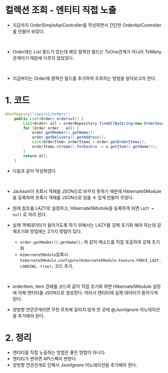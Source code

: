 # 컬렉션 조회 - 엔티티 직접 노출

- 지금까지 OrderSimpleApiController를 작성하면서 간단한 OrderApiController를 만들어 보았다.

<br>

- Order에는 List<OrderItem> 필드가 있는데 해당 컬렉션 필드는 ToOne관계가 아니라 ToMany 관계이기 때문에 다루지 않았었다.

<br>

- 지금부터는 Order에 컬렉션 필드를 추가하여 조회하는 방법을 알아보고자 한다.


# 1. 코드

```java
@GetMapping("/api/v1/orders")
    public List<Order> ordersv1() {
        List<Order> all = orderRepository.findAllByString(new OrderSearch());
        for (Order order : all) {
            order.getMember().getName();
            order.getDelivery().getAddress();
            List<OrderItem> orderItems = order.getOrderItems();
            orderItems.stream().forEach(o -> o.getItem().getName());
        }
        return all;
    }
```

- 다음과 같이 작성하였다.

<br>

- Jackson이 프록시 객체를 JSON으로 바꾸지 못하기 때문에 Hibernate5Module을 등록하여 프록시 객체를 JSON으로 읽을 수 있게 만들어 주었다.

- 원래 참조를 LAZY로 설정하고, Hibernate5Module을 등록하게 되면 `LAZY = null` 로 처리 된다.

- 실제 객체데이터가 들어가도록 하기 위해서는 LAZY를 강제 초기화 해야 하는데 강제초기화 방법에는 2가지 방법이 있다.
    - `order.getMember().getName();` 와 같이 메소드를 직접 호출하여 강제 초기화
    - `Hibernate5Module`등록시 `hibernate5Module.configure(Hibernate5Module.Feature.FORCE_LAZY_LOADING, true);` 코드 추가.

<br>

- orderItem, item 관례를 코드와 같이 직접 초기화 하면 Hibernate5Module 설정에 의해 엔티티를 JSON으로 생성한다. 따라서 엔티티에 실제 데이터가 들어가게 된다.

- 양방향 연관관계라면 무한 루프에 걸리지 않게 한 곳에 @JsonIgnore 어노테이션을 추가해야 된다.

# 2. 정리

- 엔티티를 직접 노출하는 방법은 좋은 방법이 아니다.
- 엔티티가 변하면 API스펙이 변한다.
- 양방향 연관관계로 인해서 JsonIgnore 어노테이션을 추가해야 한다.

